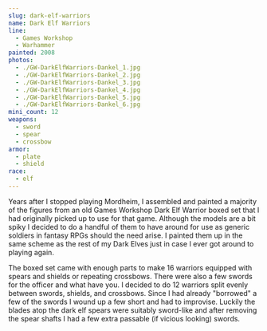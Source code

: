 ```yaml
---
slug: dark-elf-warriors
name: Dark Elf Warriors
line:
  - Games Workshop
  - Warhammer
painted: 2008
photos:
  - ./GW-DarkElfWarriors-Dankel_1.jpg
  - ./GW-DarkElfWarriors-Dankel_2.jpg
  - ./GW-DarkElfWarriors-Dankel_3.jpg
  - ./GW-DarkElfWarriors-Dankel_4.jpg
  - ./GW-DarkElfWarriors-Dankel_5.jpg
  - ./GW-DarkElfWarriors-Dankel_6.jpg
mini_count: 12
weapons:
  - sword
  - spear
  - crossbow
armor:
  - plate
  - shield
race:
  - elf
---
```


Years after I stopped playing Mordheim, I assembled and painted a majority of the figures from an old Games Workshop Dark Elf Warrior boxed set that I had originally picked up to use for that game. Although the models are a bit spiky I decided to do a handful of them to have around for use as generic soldiers in fantasy RPGs should the need arise. I painted them up in the same scheme as the rest of my Dark Elves just in case I ever got around to playing again.

The boxed set came with enough parts to make 16 warriors equipped with spears and shields or repeating crossbows. There were also a few swords for the officer and what have you. I decided to do 12 warriors split evenly between swords, shields, and crossbows. Since I had already "borrowed" a few of the swords I wound up a few short and had to improvise. Luckily the blades atop the dark elf spears were suitably sword-like and after removing the spear shafts I had a few extra passable (if vicious looking) swords.
